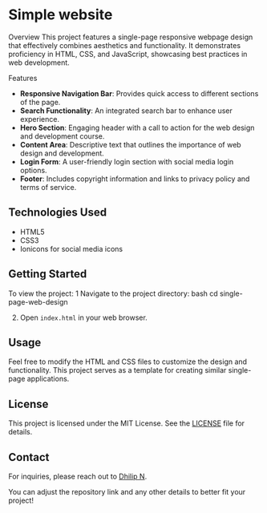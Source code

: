 # Simple website


Overview
This project features a single-page responsive webpage design that effectively combines aesthetics and functionality. It demonstrates proficiency in HTML, CSS, and JavaScript, showcasing best practices in web development.

 Features
- **Responsive Navigation Bar**: Provides quick access to different sections of the page.
- **Search Functionality**: An integrated search bar to enhance user experience.
- **Hero Section**: Engaging header with a call to action for the web design and development course.
- **Content Area**: Descriptive text that outlines the importance of web design and development.
- **Login Form**: A user-friendly login section with social media login options.
- **Footer**: Includes copyright information and links to privacy policy and terms of service.

## Technologies Used
- HTML5
- CSS3
- Ionicons for social media icons

## Getting Started
To view the project:
1 Navigate to the project directory:
   bash
   cd single-page-web-design

2. Open `index.html` in your web browser.

## Usage
Feel free to modify the HTML and CSS files to customize the design and functionality. This project serves as a template for creating similar single-page applications.

## License
This project is licensed under the MIT License. See the [LICENSE](LICENSE) file for details.

## Contact
For inquiries, please reach out to [Dhilip N](https://www.linkedin.com/in/dhilipnagarajan-633719271/).

You can adjust the repository link and any other details to better fit your project!
